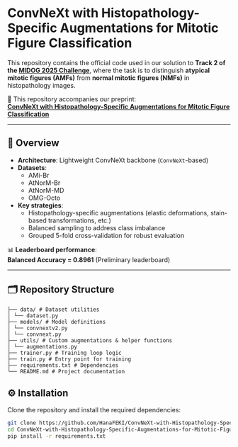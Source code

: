 # ConvNeXt with Histopathology-Specific Augmentations for Mitotic Figure Classification

This repository contains the official code used in our solution to **Track 2 of the [MIDOG 2025 Challenge](https://midog2025.grand-challenge.org/)**, where the task is to distinguish **atypical mitotic figures (AMFs)** from **normal mitotic figures (NMFs)** in histopathology images.

🔗 This repository accompanies our preprint:  
[**ConvNeXt with Histopathology-Specific Augmentations for Mitotic Figure Classification**](https://arxiv.org/abs/2509.02595)  

---

## 📌 Overview

- **Architecture**: Lightweight ConvNeXt backbone (`ConvNeXt`-based)  
- **Datasets**:
  - AMi-Br  
  - AtNorM-Br  
  - AtNorM-MD  
  - OMG-Octo  
- **Key strategies**:
  - Histopathology-specific augmentations (elastic deformations, stain-based transformations, etc.)  
  - Balanced sampling to address class imbalance  
  - Grouped 5-fold cross-validation for robust evaluation  

📊 **Leaderboard performance**:  
**Balanced Accuracy = 0.8961** (Preliminary leaderboard)

---

## 🗂️ Repository Structure
```
├── data/ # Dataset utilities
│ └── dataset.py
├── models/ # Model definitions
│ └── convnextv2.py
│ └── convnext.py
├── utils/ # Custom augmentations & helper functions
│ └── augmentations.py
├── trainer.py # Training loop logic
├── train.py # Entry point for training
├── requirements.txt # Dependencies
└── README.md # Project documentation

```
## ⚙️ Installation

Clone the repository and install the required dependencies:

```bash
git clone https://github.com/HanaFEKI/ConvNeXt-with-Histopathology-Specific-Augmentations-for-Mitotic-Figure-Classification.git
cd ConvNeXt-with-Histopathology-Specific-Augmentations-for-Mitotic-Figure-Classification
pip install -r requirements.txt
